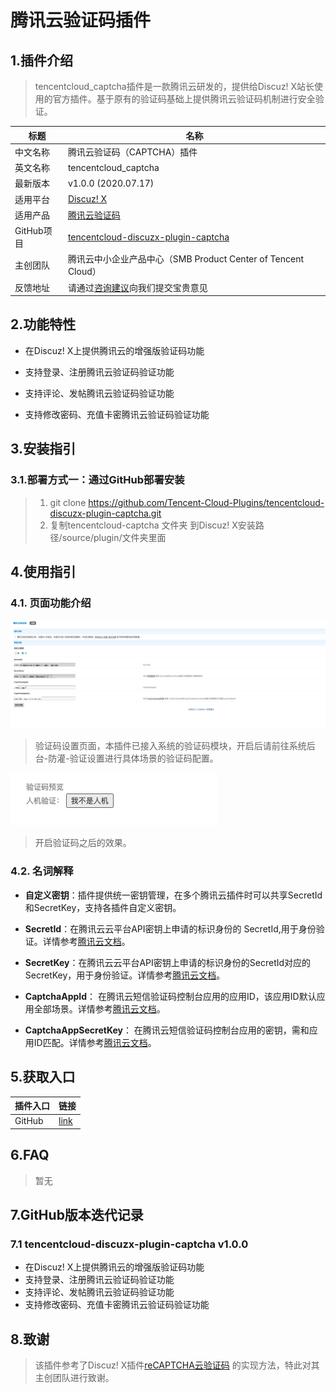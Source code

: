 # 腾讯云验证码插件

## 1.插件介绍

> tencentcloud_captcha插件是一款腾讯云研发的，提供给Discuz! X站长使用的官方插件。基于原有的验证码基础上提供腾讯云验证码机制进行安全验证。

| 标题       | 名称                                                         |
| ---------- | ------------------------------------------------------------ |
| 中文名称   | 腾讯云验证码（CAPTCHA）插件                                  |
| 英文名称   | tencentcloud_captcha                                         |
| 最新版本   | v1.0.0 (2020.07.17)                                          |
| 适用平台   | [Discuz! X](https://www.discuz.net/forum.php)                |
| 适用产品   | [腾讯云验证码](https://www.discuz.net/forum.php)             |
| GitHub项目 | [tencentcloud-discuzx-plugin-captcha](https://github.com/Tencent-Cloud-Plugins/tencentcloud-discuzx-plugin-captcha) |
| 主创团队   | 腾讯云中小企业产品中心（SMB Product Center of Tencent Cloud） |
| 反馈地址   | 请通过[咨询建议](https://support.qq.com/products/164613)向我们提交宝贵意见  |



## 2.功能特性

- 在Discuz! X上提供腾讯云的增强版验证码功能

- 支持登录、注册腾讯云验证码验证功能

- 支持评论、发帖腾讯云验证码验证功能

- 支持修改密码、充值卡密腾讯云验证码验证功能

  

## 3.安装指引

### 3.1.部署方式一：通过GitHub部署安装

> 1. git clone https://github.com/Tencent-Cloud-Plugins/tencentcloud-discuzx-plugin-captcha.git
> 2. 复制tencentcloud-captcha 文件夹 到Discuz! X安装路径/source/plugin/文件夹里面



## 4.使用指引

### 4.1. 页面功能介绍

![](./images/captcha1.png)

> 验证码设置页面，本插件已接入系统的验证码模块，开启后请前往系统后台-防灌-验证设置进行具体场景的验证码配置。

![](./images/captcha2.png)

> 开启验证码之后的效果。



### 4.2. 名词解释

- **自定义密钥**：插件提供统一密钥管理，在多个腾讯云插件时可以共享SecretId和SecretKey，支持各插件自定义密钥。

- **SecretId**：在腾讯云云平台API密钥上申请的标识身份的 SecretId,用于身份验证。详情参考[腾讯云文档](https://cloud.tencent.com/document/product)。

- **SecretKey**：在腾讯云云平台API密钥上申请的标识身份的SecretId对应的SecretKey，用于身份验证。详情参考[腾讯云文档](https://cloud.tencent.com/document/product)。

- **CaptchaAppId**： 在腾讯云短信验证码控制台应用的应用ID，该应用ID默认应用全部场景。详情参考[腾讯云文档](https://cloud.tencent.com/document/product)。

- **CaptchaAppSecretKey**： 在腾讯云短信验证码控制台应用的密钥，需和应用ID匹配。详情参考[腾讯云文档](https://cloud.tencent.com/document/product)。

  



## 5.获取入口

| 插件入口 | 链接                                                         |
| -------- | ------------------------------------------------------------ |
| GitHub   | [link](https://github.com/Tencent-Cloud-Plugins/tencentcloud-discuzx-plugin-captcha) |



## 6.FAQ

> 暂无



## 7.GitHub版本迭代记录

### 7.1 tencentcloud-discuzx-plugin-captcha v1.0.0

- 在Discuz! X上提供腾讯云的增强版验证码功能
- 支持登录、注册腾讯云验证码验证功能
- 支持评论、发帖腾讯云验证码验证功能
- 支持修改密码、充值卡密腾讯云验证码验证功能

## 8.致谢

> 该插件参考了Discuz! X插件[reCAPTCHA云验证码](https://github.com/popcorner/discuz_recaptcha) 的实现方法，特此对其主创团队进行致谢。

